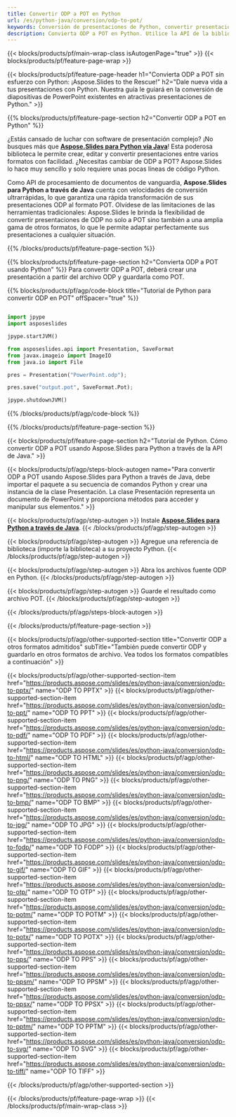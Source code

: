 ```yaml
---
title: Convertir ODP a POT en Python
url: /es/python-java/conversion/odp-to-pot/
keywords: Conversión de presentaciones de Python, convertir presentaciones a Python, Python para presentaciones, Aspose.Slides Python, conversión de ODP a POT, biblioteca de presentaciones de Python
description: Convierta ODP a POT en Python. Utilice la API de la biblioteca Python para convertir archivos ODP a POT
---
```


{{< blocks/products/pf/main-wrap-class isAutogenPage="true" >}}
{{< blocks/products/pf/feature-page-wrap >}}

{{< blocks/products/pf/feature-page-header h1="Convierta ODP a POT sin esfuerzo con Python: ¡Aspose.Slides to the Rescue!" h2="Dale nueva vida a tus presentaciones con Python. Nuestra guía le guiará en la conversión de diapositivas de PowerPoint existentes en atractivas presentaciones de Python." >}}

{{% blocks/products/pf/feature-page-section h2="Convertir ODP a POT en Python" %}}

¿Estás cansado de luchar con software de presentación complejo? ¡No busques más que [**Aspose.Slides para Python vía Java**](https://products.aspose.com/slides/es/python-java/)! Esta poderosa biblioteca le permite crear, editar y convertir presentaciones entre varios formatos con facilidad. ¿Necesitas cambiar de ODP a POT? Aspose.Slides lo hace muy sencillo y solo requiere unas pocas líneas de código Python.

Como API de procesamiento de documentos de vanguardia, **Aspose.Slides para Python a través de Java** cuenta con velocidades de conversión ultrarrápidas, lo que garantiza una rápida transformación de sus presentaciones ODP al formato POT. Olvídese de las limitaciones de las herramientas tradicionales: Aspose.Slides le brinda la flexibilidad de convertir presentaciones de ODP no solo a POT sino también a una amplia gama de otros formatos, lo que le permite adaptar perfectamente sus presentaciones a cualquier situación.

{{% /blocks/products/pf/feature-page-section %}}

{{% blocks/products/pf/feature-page-section  h2="Convierta ODP a POT usando Python" %}}
Para convertir ODP a POT, deberá crear una presentación a partir del archivo ODP y guardarla como POT.

{{% blocks/products/pf/agp/code-block title="Tutorial de Python para convertir ODP en POT" offSpacer="true" %}}

```python

import jpype
import asposeslides

jpype.startJVM()

from asposeslides.api import Presentation, SaveFormat
from javax.imageio import ImageIO
from java.io import File

pres = Presentation("PowerPoint.odp");

pres.save("output.pot", SaveFormat.Pot);

jpype.shutdownJVM()
```


{{% /blocks/products/pf/agp/code-block %}}

{{% /blocks/products/pf/feature-page-section %}}

{{< blocks/products/pf/feature-page-section  h2="Tutorial de Python. Cómo convertir ODP a POT usando Aspose.Slides para Python a través de la API de Java." >}}

{{< blocks/products/pf/agp/steps-block-autogen name="Para convertir ODP a POT usando Aspose.Slides para Python a través de Java, debe importar el paquete a su secuencia de comandos Python y crear una instancia de la clase Presentación. La clase Presentación representa un documento de PowerPoint y proporciona métodos para acceder y manipular sus elementos." >}}

{{< blocks/products/pf/agp/step-autogen >}}
Instale [**Aspose.Slides para Python a través de Java**](https://products.aspose.com/slides/es/python-java/).
{{< /blocks/products/pf/agp/step-autogen >}}

{{< blocks/products/pf/agp/step-autogen >}}
Agregue una referencia de biblioteca (importe la biblioteca) a su proyecto Python.
{{< /blocks/products/pf/agp/step-autogen >}}

{{< blocks/products/pf/agp/step-autogen >}}
Abra los archivos fuente ODP en Python.
{{< /blocks/products/pf/agp/step-autogen >}}

{{< blocks/products/pf/agp/step-autogen >}}
Guarde el resultado como archivo POT.
{{< /blocks/products/pf/agp/step-autogen >}}

{{< /blocks/products/pf/agp/steps-block-autogen >}}

{{< /blocks/products/pf/feature-page-section >}}

{{< blocks/products/pf/agp/other-supported-section title="Convertir ODP a otros formatos admitidos" subTitle="También puede convertir ODP y guardarlo en otros formatos de archivo. Vea todos los formatos compatibles a continuación" >}}

{{< blocks/products/pf/agp/other-supported-section-item href="https://products.aspose.com/slides/es/python-java/conversion/odp-to-pptx/" name="ODP TO PPTX" >}}
{{< blocks/products/pf/agp/other-supported-section-item href="https://products.aspose.com/slides/es/python-java/conversion/odp-to-ppt/" name="ODP TO PPT" >}}
{{< blocks/products/pf/agp/other-supported-section-item href="https://products.aspose.com/slides/es/python-java/conversion/odp-to-pdf/" name="ODP TO PDF" >}}
{{< blocks/products/pf/agp/other-supported-section-item href="https://products.aspose.com/slides/es/python-java/conversion/odp-to-html/" name="ODP TO HTML" >}}
{{< blocks/products/pf/agp/other-supported-section-item href="https://products.aspose.com/slides/es/python-java/conversion/odp-to-png/" name="ODP TO PNG" >}}
{{< blocks/products/pf/agp/other-supported-section-item href="https://products.aspose.com/slides/es/python-java/conversion/odp-to-bmp/" name="ODP TO BMP" >}}
{{< blocks/products/pf/agp/other-supported-section-item href="https://products.aspose.com/slides/es/python-java/conversion/odp-to-jpg/" name="ODP TO JPG" >}}
{{< blocks/products/pf/agp/other-supported-section-item href="https://products.aspose.com/slides/es/python-java/conversion/odp-to-fodp/" name="ODP TO FODP" >}}
{{< blocks/products/pf/agp/other-supported-section-item href="https://products.aspose.com/slides/es/python-java/conversion/odp-to-gif/" name="ODP TO GIF" >}}
{{< blocks/products/pf/agp/other-supported-section-item href="https://products.aspose.com/slides/es/python-java/conversion/odp-to-otp/" name="ODP TO OTP" >}}
{{< blocks/products/pf/agp/other-supported-section-item href="https://products.aspose.com/slides/es/python-java/conversion/odp-to-potm/" name="ODP TO POTM" >}}
{{< blocks/products/pf/agp/other-supported-section-item href="https://products.aspose.com/slides/es/python-java/conversion/odp-to-potx/" name="ODP TO POTX" >}}
{{< blocks/products/pf/agp/other-supported-section-item href="https://products.aspose.com/slides/es/python-java/conversion/odp-to-pps/" name="ODP TO PPS" >}}
{{< blocks/products/pf/agp/other-supported-section-item href="https://products.aspose.com/slides/es/python-java/conversion/odp-to-ppsm/" name="ODP TO PPSM" >}}
{{< blocks/products/pf/agp/other-supported-section-item href="https://products.aspose.com/slides/es/python-java/conversion/odp-to-ppsx/" name="ODP TO PPSX" >}}
{{< blocks/products/pf/agp/other-supported-section-item href="https://products.aspose.com/slides/es/python-java/conversion/odp-to-pptm/" name="ODP TO PPTM" >}}
{{< blocks/products/pf/agp/other-supported-section-item href="https://products.aspose.com/slides/es/python-java/conversion/odp-to-svg/" name="ODP TO SVG" >}}
{{< blocks/products/pf/agp/other-supported-section-item href="https://products.aspose.com/slides/es/python-java/conversion/odp-to-tiff/" name="ODP TO TIFF" >}}


{{< /blocks/products/pf/agp/other-supported-section >}}

{{< /blocks/products/pf/feature-page-wrap >}}
{{< /blocks/products/pf/main-wrap-class >}}